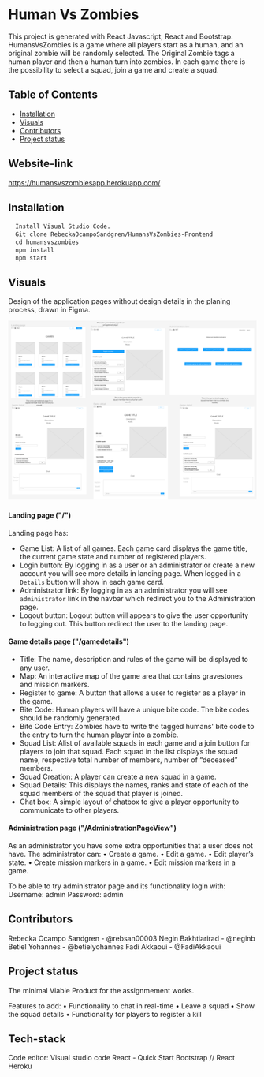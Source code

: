 # Human Vs Zombies

This project is generated with React Javascript, React and Bootstrap. HumansVsZombies is a game where all players start as a human, and an original zombie will be randomly selected. The Original Zombie tags a human player and then a human turn into zombies. In each game there is the possibility to select a squad, join a game and create a squad. 

## Table of Contents

- [Installation](#installation)
- [Visuals](#visuals)
- [Contributors](#contributors)
- [Project status](#project-status)

## Website-link

https://humansvszombiesapp.herokuapp.com/

## Installation

      Install Visual Studio Code. 
      Git clone RebeckaOcampoSandgren/HumansVsZombies-Frontend 
      cd humansvszombies 
      npm install  
      npm start 


## Visuals

Design of the application pages without design details in the planing process, drawn in Figma.

![Figma-wireframe](humansvszombies/Figma/Figma-wireframe.png)


#### Landing page ("/")

Landing page has:
- Game List: A list of all games. Each game card displays the game title, the current game state and number of registered players.
- Login button: By logging in as a user or an administrator or create a new account you will see more details in landing page. When logged in a  ``` Details ``` button will show in each game card. 
- Administrator link: By logging in as an administrator you will see ```administrator``` link in the navbar which redirect you to the  Administration page. 
- Logout button: Logout button will appears to give the user opportunity to logging out. This button redirect the user to the landing page.


#### Game details page ("/gamedetails")

- Title: The name, description and rules of the game will be displayed to any user. 
- Map: An interactive map of the game area that contains gravestones and mission markers.
- Register to game: A button that allows a user to register as a player in the game.
- Bite Code: Human players will have a unique bite code. The bite codes should be randomly generated.
- Bite Code Entry: Zombies have to write the tagged humans' bite code to the entry to turn the human player into a zombie. 
- Squad List: Alist of available squads in each game and a join button for players to join that squad. Each squad in the list displays the squad name, respective total number of members, number of “deceased” members.
- Squad Creation: A player can create a new squad in a game.
- Squad Details: This displays the names, ranks and state of each of the squad members of the squad that player is joined. 
-  Chat box: A simple layout of chatbox to give a player opportunity to communicate to other players.

#### Administration page ("/AdministrationPageView")

As an administrator you have some extra opportunities that a user does not have. The administrator can:
•  Create a game.
•  Edit a game.
•  Edit player’s state. 
•  Create mission markers in a game. 
•  Edit mission markers in a game. 

To be able to try administrator page and its functionality login with: 
Username: admin
Password: admin


## Contributors

Rebecka Ocampo Sandgren - @rebsan00003 
Negin Bakhtiarirad - @neginb 
Betiel Yohannes - @betielyohannes 
Fadi Akkaoui - @FadiAkkaoui

## Project status

The minimal Viable Product for the assignmement works. 

Features to add: 
•  Functionality to chat in real-time 
•  Leave a squad 
•  Show the squad details
•  Functionality for players to register a kill

## Tech-stack 

Code editor: Visual studio code
React - Quick Start
Bootstrap // React
Heroku 
